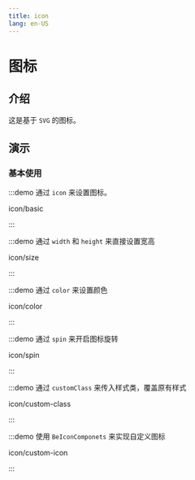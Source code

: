 ```yaml
---
title: icon
lang: en-US
---
```


# 图标

## 介绍

这是基于 `SVG` 的图标。

## 演示

### 基本使用

:::demo 通过 `icon` 来设置图标。

icon/basic

:::


:::demo 通过 `width` 和 `height` 来直接设置宽高

icon/size

:::


:::demo 通过 `color` 来设置颜色

icon/color

:::


:::demo 通过 `spin` 来开启图标旋转

icon/spin

:::


:::demo 通过 `customClass` 来传入样式类，覆盖原有样式

icon/custom-class

:::


:::demo 使用 `BeIconComponets` 来实现自定义图标

icon/custom-icon

:::